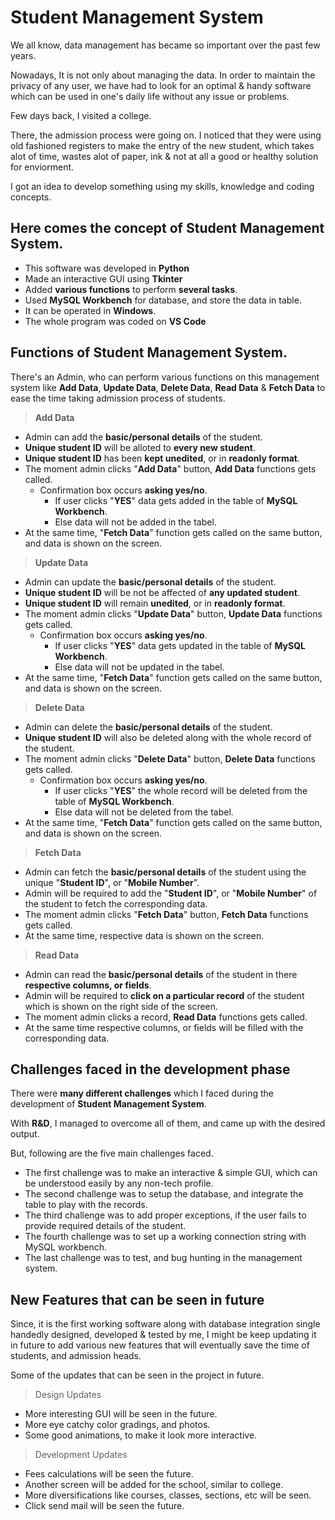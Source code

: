# Student Management System

We all know, data management has became so important over the past few years. 

Nowadays, It is not only about managing the data. In order to maintain the privacy of any user, we have had to look for an optimal & handy software which can be used in one's daily life without any issue or problems.

Few days back, I visited a college.

There, the admission process were going on. I noticed that they were using old fashioned registers to make the entry of the new student, which takes alot of time, wastes alot of paper, ink & not at all a good or healthy solution for enviorment.

I got an idea to develop something using my skills, knowledge and coding concepts.

## Here comes the concept of Student Management System.

* This software was developed in **Python** 
* Made an interactive GUI using **Tkinter**
* Added **various functions** to perform **several tasks**.
* Used **MySQL Workbench** for database, and store the data in table.
* It can be operated in **Windows**.
* The whole program was coded on **VS Code**

## Functions of Student Management System.

There's an Admin, who can perform various functions on this management system like **Add Data**, **Update Data**, **Delete Data**, **Read Data** & **Fetch Data** to ease the time taking admission process of students.

> **Add Data**
* Admin can add the **basic/personal details** of the student.
* **Unique student ID** will be alloted to **every new student**.
* **Unique student ID** has been **kept unedited**, or in **readonly format**.
* The moment admin clicks "**Add Data**" button, **Add Data** functions gets called.
  * Confirmation box occurs **asking yes/no**.
    * If user clicks "**YES**" data gets added in the table of **MySQL Workbench**.
    * Else data will not be added in the tabel.
* At the same time, "**Fetch Data**" function gets called on the same button, and data is shown on the screen.

> **Update Data**
* Admin can update the **basic/personal details** of the student.
* **Unique student ID** will be not be affected of **any updated student**.
* **Unique student ID** will remain **unedited**, or in **readonly format**.
* The moment admin clicks "**Update Data**" button, **Update Data** functions gets called.
  * Confirmation box occurs **asking yes/no**.
    * If user clicks "**YES**" data gets updated in the table of **MySQL Workbench**.
    * Else data will not be updated in the tabel.
* At the same time, "**Fetch Data**" function gets called on the same button, and data is shown on the screen.

> **Delete Data**
* Admin can delete the **basic/personal details** of the student.
* **Unique student ID** will also be deleted along with the whole record of the student.
* The moment admin clicks "**Delete Data**" button, **Delete Data** functions gets called.
  * Confirmation box occurs **asking yes/no**.
    * If user clicks "**YES**" the whole record will be deleted from the table of **MySQL Workbench**.
    * Else data will not be deleted from the tabel.
* At the same time, "**Fetch Data**" function gets called on the same button, and data is shown on the screen.

> **Fetch Data**
* Admin can fetch the **basic/personal details** of the student using the unique "**Student ID**", or "**Mobile Number**".
* Admin will be required to add the "**Student ID**", or "**Mobile Number**" of the student to fetch the corresponding data.
* The moment admin clicks "**Fetch Data**" button, **Fetch Data** functions gets called.
* At the same time, respective data is shown on the screen.

> **Read Data**
* Admin can read the **basic/personal details** of the student in there **respective columns, or fields**.
* Admin will be required to **click on a particular record** of the student which is shown on the right side of the screen.
* The moment admin clicks a record, **Read Data** functions gets called.
* At the same time respective columns, or fields will be filled with the corresponding data.

## Challenges faced in the development phase

There were **many different challenges** which I faced during the development of **Student Management System**.

With **R&D**, I managed to overcome all of them, and came up with the desired output.

But, following are the five main challenges faced.

* The first challenge was to make an interactive & simple GUI, which can be understood easily by any non-tech profile.
* The second challenge was to setup the database, and integrate the table to play with the records.
* The third challenge was to add proper exceptions, if the user fails to provide required details of the student.
* The fourth challenge was to set up a working connection string with MySQL workbench.
* The last challenge was to test, and bug hunting in the management system.

## New Features that can be seen in future

Since, it is the first working software along with database integration single handedly designed, developed & tested by me, I might be keep updating it in future to add various new features that will eventually save the time of students, and admission heads.

Some of the updates that can be seen in the project in future.

> Design Updates
* More interesting GUI will be seen in the future.
* More eye catchy color gradings, and photos.
* Some good animations, to make it look more interactive.

> Development Updates
* Fees calculations will be seen the future.
* Another screen will be added for the school, similar to college.
* More diversifications like courses, classes, sections, etc will be seen.
* Click send mail will be seen the future.
